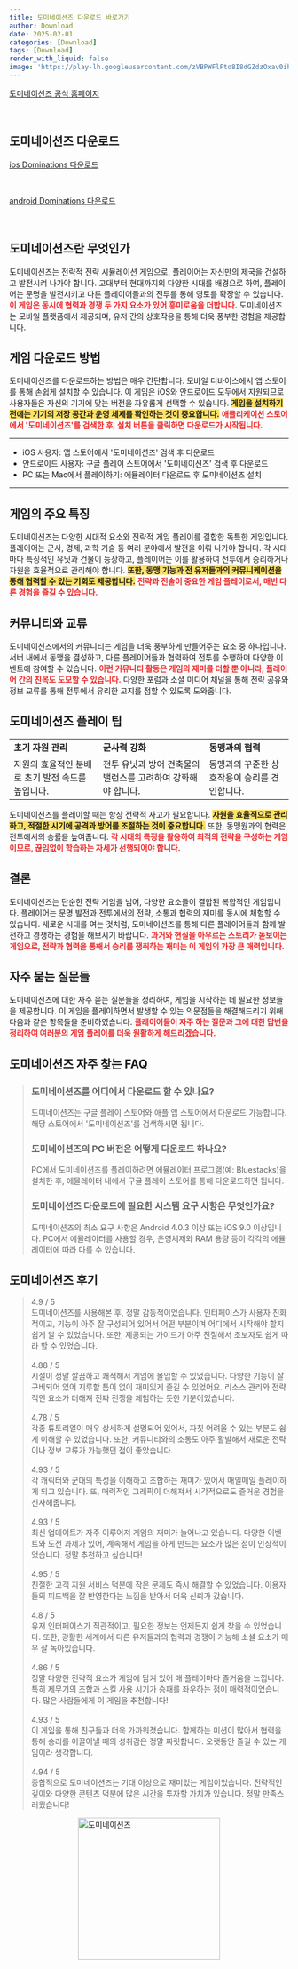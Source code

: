 ```yaml
---
title: 도미네이션즈 다운로드 바로가기
author: Download
date: 2025-02-01
categories: [Download]
tags: [Download]
render_with_liquid: false
image: 'https://play-lh.googleusercontent.com/zVBPWFlFto8I8dGZdzOxav0ihBrJ9-f3ckb1mUypDPfw779yTxDZqLF_BGKE-XR9IPg=s256-rw'
---
```

<p><a class='click-button' title='도미네이션즈' href='https://game.naver.com/lounge/Dominations/home' rel='nofollow'>도미네이션즈 공식 홈페이지</a></p><br>
<h2 id='도미네이션즈_다운로드'>도미네이션즈 다운로드</h2>
<p><a class="click-button ios" title="Dominations 다운로드" href="https://apps.apple.com/kr/app/%EB%8F%84%EB%AF%B8%EB%84%A4%EC%9D%B4%EC%85%98%EC%A6%88/id1012778321" rel="nofollow">ios Dominations 다운로드</a></p><br>
<p><a class="click-button android" title="Dominations 다운로드" href="https://play.google.comhttps://play.google.com/store/apps/details?id=com.nexon.dominations.asia.g" rel="nofollow">android Dominations 다운로드</a></p><br>


<h2 id='도미네이션즈란 무엇인가'>도미네이션즈란 무엇인가</h2>

<p>도미네이션즈는 전략적 전략 시뮬레이션 게임으로, 플레이어는 자신만의 제국을 건설하고 발전시켜 나가야 합니다. 고대부터 현대까지의 다양한 시대를 배경으로 하여, 플레이어는 문명을 발전시키고 다른 플레이어들과의 전투를 통해 영토를 확장할 수 있습니다. <b><span style="color: #ee2323;">이 게임은 동시에 협력과 경쟁 두 가지 요소가 있어 흥미로움을 더합니다.</span></b> 도미네이션즈는 모바일 플랫폼에서 제공되며, 유저 간의 상호작용을 통해 더욱 풍부한 경험을 제공합니다.</p>

<h2 id='게임 다운로드 방법'>게임 다운로드 방법</h2>

<p>도미네이션즈를 다운로드하는 방법은 매우 간단합니다. 모바일 디바이스에서 앱 스토어를 통해 손쉽게 설치할 수 있습니다. 이 게임은 iOS와 안드로이드 모두에서 지원되므로 사용자들은 자신의 기기에 맞는 버전을 자유롭게 선택할 수 있습니다. <b><span style="background-color: #ffe066;">게임을 설치하기 전에는 기기의 저장 공간과 운영 체제를 확인하는 것이 중요합니다.</span></b> <b><span style="color: #ee2323;">애플리케이션 스토어에서 '도미네이션즈'를 검색한 후, 설치 버튼을 클릭하면 다운로드가 시작됩니다.</span></b></p>

<hr />

<ul>
    <li>iOS 사용자: 앱 스토어에서 '도미네이션즈' 검색 후 다운로드</li>
    <li>안드로이드 사용자: 구글 플레이 스토어에서 '도미네이션즈' 검색 후 다운로드</li>
    <li>PC 또는 Mac에서 플레이하기: 에뮬레이터 다운로드 후 도미네이션즈 설치</li>
</ul>

<hr />

<h2 id='게임의 주요 특징'>게임의 주요 특징</h2>

<p>도미네이션즈는 다양한 시대적 요소와 전략적 게임 플레이를 결합한 독특한 게임입니다. 플레이어는 군사, 경제, 과학 기술 등 여러 분야에서 발전을 이뤄 나가야 합니다. 각 시대마다 특징적인 유닛과 건물이 등장하고, 플레이어는 이를 활용하여 전투에서 승리하거나 자원을 효율적으로 관리해야 합니다. <b><span style="background-color: #ffe066;">또한, 동맹 기능과 전 유저들과의 커뮤니케이션을 통해 협력할 수 있는 기회도 제공합니다.</span></b> <b><span style="color: #ee2323;">전략과 전술이 중요한 게임 플레이로서, 매번 다른 경험을 즐길 수 있습니다.</span></b></p>

<h2 id='커뮤니티와 교류'>커뮤니티와 교류</h2>

<p>도미네이션즈에서의 커뮤니티는 게임을 더욱 풍부하게 만들어주는 요소 중 하나입니다. 서버 내에서 동맹을 결성하고, 다른 플레이어들과 협력하여 전투를 수행하며 다양한 이벤트에 참여할 수 있습니다. <b><span style="color: #ee2323;">이런 커뮤니티 활동은 게임의 재미를 더할 뿐 아니라, 플레이어 간의 친목도 도모할 수 있습니다.</span></b> 다양한 포럼과 소셜 미디어 채널을 통해 전략 공유와 정보 교류를 통해 전투에서 유리한 고지를 점할 수 있도록 도와줍니다.</p>

<h2 id='도미네이션즈 플레이 팁'>도미네이션즈 플레이 팁</h2>

<table>
    <tr>
        <td><b>초기 자원 관리</b></td>
        <td><b>군사력 강화</b></td>
        <td><b>동맹과의 협력</b></td>
    </tr>
    <tr>
        <td>자원의 효율적인 분배로 초기 발전 속도를 높입니다.</td>
        <td>전투 유닛과 방어 건축물의 밸런스를 고려하여 강화해야 합니다.</td>
        <td>동맹과의 꾸준한 상호작용이 승리를 견인합니다.</td>
    </tr>
</table>

<p>도미네이션즈를 플레이할 때는 항상 전략적 사고가 필요합니다. <b><span style="background-color: #ffe066;">자원을 효율적으로 관리하고, 적절한 시기에 공격과 방어를 조절하는 것이 중요합니다.</span></b> 또한, 동맹원과의 협력은 전투에서의 승률을 높여줍니다. <b><span style="color: #ee2323;">각 시대의 특징을 활용하여 최적의 전략을 구성하는 게임이므로, 끊임없이 학습하는 자세가 선행되어야 합니다.</span></b></p>

<h2 id='결론'>결론</h2>

<p>도미네이션즈는 단순한 전략 게임을 넘어, 다양한 요소들이 결합된 복합적인 게임입니다. 플레이어는 문명 발전과 전투에서의 전략, 소통과 협력의 재미를 동시에 체험할 수 있습니다. 새로운 시대를 여는 것처럼, 도미네이션즈를 통해 다른 플레이어들과 함께 발전하고 경쟁하는 경험을 해보시기 바랍니다. <b><span style="color: #ee2323;">과거와 현실을 아우르는 스토리가 돋보이는 게임으로, 전략과 협력을 통해서 승리를 쟁취하는 재미는 이 게임의 가장 큰 매력입니다.</span></b></p>

<h2 id='FAQs'>자주 묻는 질문들</h2>

<p>도미네이션즈에 대한 자주 묻는 질문들을 정리하여, 게임을 시작하는 데 필요한 정보들을 제공합니다. 이 게임을 플레이하면서 발생할 수 있는 의문점들을 해결해드리기 위해 다음과 같은 항목들을 준비하였습니다. <b><span style="color: #ee2323;">플레이어들이 자주 하는 질문과 그에 대한 답변을 정리하여 여러분의 게임 플레이를 더욱 원활하게 해드리겠습니다.</span></b></p>


<h2 id='도미네이션즈_자주_찾는_FAQ'>도미네이션즈 자주 찾는 FAQ</h2>
<div itemscope="" itemtype="https://schema.org/FAQPage"> <blockquote> <div itemscope="" itemprop="mainEntity" itemtype="https://schema.org/Question"> <h3 itemprop="name">도미네이션즈를 어디에서 다운로드 할 수 있나요?</h3> <div itemscope="" itemprop="acceptedAnswer" itemtype="https://schema.org/Answer"> <span itemprop="text"> <p>도미네이션즈는 구글 플레이 스토어와 애플 앱 스토어에서 다운로드 가능합니다. 해당 스토어에서 '도미네이션즈'를 검색하시면 됩니다.</p> </span> </div> </div> <div itemscope="" itemprop="mainEntity" itemtype="https://schema.org/Question"> <h3 itemprop="name">도미네이션즈의 PC 버전은 어떻게 다운로드 하나요?</h3> <div itemscope="" itemprop="acceptedAnswer" itemtype="schema.org/Answer"> <span itemprop="text"> <p>PC에서 도미네이션즈를 플레이하려면 에뮬레이터 프로그램(예: Bluestacks)을 설치한 후, 에뮬레이터 내에서 구글 플레이 스토어를 통해 다운로드하면 됩니다.</p> </span> </div> </div> <div itemscope="" itemprop="mainEntity" itemtype="https://schema.org/Question"> <h3 itemprop="name">도미네이션즈 다운로드에 필요한 시스템 요구 사항은 무엇인가요?</h3> <div itemscope="" itemprop="acceptedAnswer" itemtype="https://schema.org/Answer"> <span itemprop="text"> <p>도미네이션즈의 최소 요구 사항은 Android 4.0.3 이상 또는 iOS 9.0 이상입니다. PC에서 에뮬레이터를 사용할 경우, 운영체제와 RAM 용량 등이 각각의 에뮬레이터에 따라 다를 수 있습니다.</p> </span> </div> </div> </blockquote> </div>
<h2 id='도미네이션즈_후기'>도미네이션즈 후기</h2>
<div itemscope itemtype="https://schema.org/Product">
  <blockquote>
  <div itemprop="review" itemscope itemtype="https://schema.org/Review">
      <div itemprop="reviewRating" itemscope itemtype="https://schema.org/Rating"> <span itemprop="ratingValue">4.9</span> / <span itemprop="bestRating">5</span> </div>
      <span itemprop="reviewBody">도미네이션즈를 사용해본 후, 정말 감동적이었습니다. 인터페이스가 사용자 친화적이고, 기능이 아주 잘 구성되어 있어서 어떤 부분이며 어디에서 시작해야 할지 쉽게 알 수 있었습니다. 또한, 제공되는 가이드가 아주 친절해서 초보자도 쉽게 따라 할 수 있었습니다.</span>
  </div>
  <br>
  <div itemprop="review" itemscope itemtype="https://schema.org/Review">
      <div itemprop="reviewRating" itemscope itemtype="https://schema.org/Rating"> <span itemprop="ratingValue">4.88</span> / <span itemprop="bestRating">5</span> </div>
      <span itemprop="reviewBody">시설이 정말 깔끔하고 쾌적해서 게임에 몰입할 수 있었습니다. 다양한 기능이 잘 구비되어 있어 지루할 틈이 없이 재미있게 즐길 수 있었어요. 리소스 관리와 전략적인 요소가 더해져 진짜 전쟁을 체험하는 듯한 기분이었습니다.</span>
  </div>
  <br>
  <div itemprop="review" itemscope itemtype="https://schema.org/Review">
      <div itemprop="reviewRating" itemscope itemtype="https://schema.org/Rating"> <span itemprop="ratingValue">4.78</span> / <span itemprop="bestRating">5</span> </div>
      <span itemprop="reviewBody">각종 튜토리얼이 매우 상세하게 설명되어 있어서, 자칫 어려울 수 있는 부분도 쉽게 이해할 수 있었습니다. 또한, 커뮤니티와의 소통도 아주 활발해서 새로운 전략이나 정보 교류가 가능했던 점이 좋았습니다.</span>
  </div>
  <br>
  <div itemprop="review" itemscope itemtype="https://schema.org/Review">
      <div itemprop="reviewRating" itemscope itemtype="schema.org/Rating"> <span itemprop="ratingValue">4.93</span> / <span itemprop="bestRating">5</span> </div>
      <span itemprop="reviewBody">각 캐릭터와 군대의 특성을 이해하고 조합하는 재미가 있어서 매일매일 플레이하게 되고 있습니다. 또, 매력적인 그래픽이 더해져서 시각적으로도 즐거운 경험을 선사해줍니다.</span>
  </div>
  <br>
  <div itemprop="review" itemscope itemtype="schema.org/Review">
      <div itemprop="reviewRating" itemscope itemtype="schema.org/Rating"> <span itemprop="ratingValue">4.93</span> / <span itemprop="bestRating">5</span> </div>
      <span itemprop="reviewBody">최신 업데이트가 자주 이루어져 게임의 재미가 늘어나고 있습니다. 다양한 이벤트와 도전 과제가 있어, 계속해서 게임을 하게 만드는 요소가 많은 점이 인상적이었습니다. 정말 추천하고 싶습니다!</span>
  </div>
  <br>
  <div itemprop="review" itemscope itemtype="schema.org/Review">
      <div itemprop="reviewRating" itemscope itemtype="schema.org/Rating"> <span itemprop="ratingValue">4.95</span> / <span itemprop="bestRating">5</span> </div>
      <span itemprop="reviewBody">친절한 고객 지원 서비스 덕분에 작은 문제도 즉시 해결할 수 있었습니다. 이용자들의 피드백을 잘 반영한다는 느낌을 받아서 더욱 신뢰가 갔습니다.</span>
  </div>
  <br>
  <div itemprop="review" itemscope itemtype="schema.org/Review">
      <div itemprop="reviewRating" itemscope itemtype="schema.org/Rating"> <span itemprop="ratingValue">4.8</span> / <span itemprop="bestRating">5</span> </div>
      <span itemprop="reviewBody">유저 인터페이스가 직관적이고, 필요한 정보는 언제든지 쉽게 찾을 수 있었습니다. 또한, 광활한 세계에서 다른 유저들과의 협력과 경쟁이 가능해 소셜 요소가 매우 잘 녹아있습니다.</span>
  </div>
  <br>
  <div itemprop="review" itemscope itemtype="schema.org/Review">
      <div itemprop="reviewRating" itemscope itemtype="schema.org/Rating"> <span itemprop="ratingValue">4.86</span> / <span itemprop="bestRating">5</span> </div>
      <span itemprop="reviewBody">정말 다양한 전략적 요소가 게임에 담겨 있어 매 플레이마다 즐거움을 느낍니다. 특히 제무기의 조합과 스킬 사용 시기가 승패를 좌우하는 점이 매력적이었습니다. 많은 사람들에게 이 게임을 추천합니다!</span>
  </div>
  <br>
  <div itemprop="review" itemscope itemtype="schema.org/Review">
      <div itemprop="reviewRating" itemscope itemtype="schema.org/Rating"> <span itemprop="ratingValue">4.93</span> / <span itemprop="bestRating">5</span> </div>
      <span itemprop="reviewBody">이 게임을 통해 친구들과 더욱 가까워졌습니다. 함께하는 미션이 많아서 협력을 통해 승리를 이끌어낼 때의 성취감은 정말 짜릿합니다. 오랫동안 즐길 수 있는 게임이라 생각합니다.</span>
  </div>
  <br>
  <div itemprop="review" itemscope itemtype="schema.org/Review">
      <div itemprop="reviewRating" itemscope itemtype="schema.org/Rating"> <span itemprop="ratingValue">4.94</span> / <span itemprop="bestRating">5</span> </div>
      <span itemprop="reviewBody">종합적으로 도미네이션즈는 기대 이상으로 재미있는 게임이었습니다. 전략적인 깊이와 다양한 콘텐츠 덕분에 많은 시간을 투자할 가치가 있습니다. 정말 만족스러웠습니다!</span>
  </div>
  </blockquote>
</div>
<figure class="image" style="display: flex; justify-content: center; align-items: center; margin: 0;"><img src="https://play-lh.googleusercontent.com/zVBPWFlFto8I8dGZdzOxav0ihBrJ9-f3ckb1mUypDPfw779yTxDZqLF_BGKE-XR9IPg=s256-rw" alt="도미네이션즈" width="256" height="256" style="max-width: 100%; height: auto;"></figure>